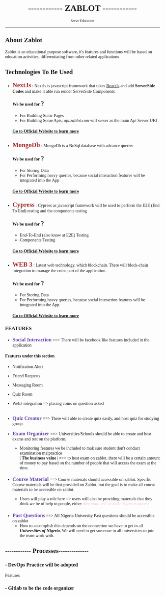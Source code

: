 <center>
<h1>
------------
    ZABLOT 
------------
</h1>
<span><small>Serve Education</small></span>
<hr>
</center>

<style>
  *{
    font-family:  "Segoe UI Semibold", calibri, serif
  }
</style>

## **About Zablot**
Zablot is an educational purpose software, it's features
and functions will be based on education activities, 
differentiating from other related applications

## Technologies To Be Used
- **<span style="color: brown;font-size: 1.5em">NextJs</span>** : NextJs is javascript framework that takes [ReactJs]("https://reactjs.org") and add **ServerSide Codes**
and make it able run render ServerSide Components.
    #### We be used for <big style="font-weight:800;font-size:1.5em">?</big>
    - For Building Static Pages
    - For Building Some Apis, <a>*api.zablot.com*</a> will server as the main Api Server URl
    ####  [Go to Official Website to learn more]("https://nextjs.org")

#####


- **<span style="color: brown;font-size: 1.5em">MongoDb</span>** : MongoDb is a NoSql database with advance queries
  #### We be used for <big style="font-weight:800;font-size:1.5em">?</big>
    - For Storing Data
    - For Performing heavy queries, because social interaction features will be integrated into the App
  ####  [Go to Official Website to learn more]("https://mongodb.com")

#####

- **<span style="color: brown;font-size: 1.5em">Cypress</span>** : Cypress as javascript framework will be used 
to perform the E2E (End To End) testing and the components testing
  #### We be used for <big style="font-weight:800;font-size:1.5em">?</big>
    - End-To-End (also know at E2E) Testing
    - Components Testing
  ####  [Go to Official Website to learn more]("https://cypress.io)

#####


- **<span style="color: brown;font-size: 1.5em">WEB 3</span>** : Latest web technology, which blockchain. There will block-chain integration 
to manage the coins part of the application.
  #### We be used for <big style="font-weight:800;font-size:1.5em">?</big>
    - For Storing Data
    - For Performing heavy queries, because social interaction features will be integrated into the App
  ####  [Go to Official Website to learn more]("https://mongodb.com")

#####


### FEATURES
- **<span style="color: #64a;font-size: 1.2em">Social Interaction</span>** ==> There will be facebook like features included in the application
  
#### Features under this section
  - Notification Alert
  - Friend Requests
  - Messaging Room
  - Quiz Room
  - Web3 integration => placing coins on question asked
   <br/><br/>
  
  - **<span style="color: #64a;font-size: 1.2em">Quiz Creator</span>** ==> 
There will able to create quiz easily, and host quiz for studying group
  
  - **<span style="color: #64a;font-size: 1.2em">Exam Organizer</span>** ==> 
     Universities/Schools should be able to create and host exams and test on the platform, 
     - Monitoring features we be included to mak sure student don't conduct examination malpractice
     <br /> | <b> The business value </b> | =>> to host exam on zablot, there will be a certain amount of money
     to pay based on the number of people that will access the exam at the time.
     ####

  - **<span style="color: #64a;font-size: 1.2em">Course Material</span>** ==> Course materials should accessible on zablot. 
Specific Course materials will be first provided on Zablot, but the goal is to make all course materials to be accessible on zablot.
    - Users will play a role here => users will also be providing materials that they think we be of help to people, 
    either <i style="color: pink">they want sell or make it free to access</i>
####
- **<span style="color: #64a;font-size: 1.2em">Past Questions</span>** ==> 
   All Nigeria University Past questions should be accessible on zablot
  - How to accomplish this depends on the connection we have to get in all ***Universities of Nigeria***, 
  We will need to get someone in all universities to join the team work with.

    
## ------------ Processes--------------
### - DevOps Practice will be adopted
Features   
### - Gitlab to be the code organizer


